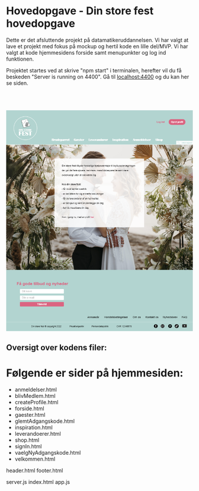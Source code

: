 # Hovedopgave - Din store fest hovedopgave

Dette er det afsluttende projekt på datamatikeruddannelsen. Vi har valgt at lave et projekt med fokus på mockup og hertil kode en lille del/MVP. Vi har valgt at kode hjemmesidens forside samt menupunkter og log ind funktionen.

Projektet startes ved at skrive "npm start" i terminalen, herefter vil du få beskeden "Server is running on 4400". Gå til [localhost:4400](http://localhost:4400/) og du kan her se siden.

\
\
\
![Din store fest](images/hjemmesiden.png)



## Oversigt over kodens filer:

# Følgende er sider på hjemmesiden:
- anmeldelser.html
- blivMedlem.html
- createProfile.html
- forside.html
- gaester.html
- glemtAdgangskode.html
- inspiration.html
- leverandoerer.html
- shop.html
- signIn.html
- vaelgNyAdgangskode.html
- velkommen.html

header.html
footer.html


server.js
index.html
app.js

